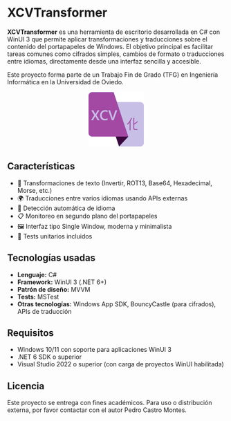 # XCVTransformer

**XCVTransformer** es una herramienta de escritorio desarrollada en C# con WinUI 3 que permite aplicar transformaciones y traducciones sobre el contenido del portapapeles de Windows. El objetivo principal es facilitar tareas comunes como cifrados simples, cambios de formato o traducciones entre idiomas, directamente desde una interfaz sencilla y accesible.

Este proyecto forma parte de un Trabajo Fin de Grado (TFG) en Ingeniería Informática en la Universidad de Oviedo.

<p align="center">
  <img src="XCVTransformer/Assets/AppLogo/App-logo.png" width="128" height="128" alt="Icono de XCVTransformer"/>
</p>

## Características

- 🔁 Transformaciones de texto (Invertir, ROT13, Base64, Hexadecimal, Morse, etc.)
- 🌍 Traducciones entre varios idiomas usando APIs externas
- 🧠 Detección automática de idioma
- 📋 Monitoreo en segundo plano del portapapeles
- 🖼️ Interfaz tipo Single Window, moderna y minimalista
- 🧪 Tests unitarios incluidos

## Tecnologías usadas

- **Lenguaje:** C#
- **Framework:** WinUI 3 (.NET 6+)
- **Patrón de diseño:** MVVM
- **Tests:** MSTest
- **Otras tecnologías:** Windows App SDK, BouncyCastle (para cifrados), APIs de traducción

## Requisitos

- Windows 10/11 con soporte para aplicaciones WinUI 3
- .NET 6 SDK o superior
- Visual Studio 2022 o superior (con carga de proyectos WinUI habilitada)

## Licencia
Este proyecto se entrega con fines académicos. Para uso o distribución externa, por favor contactar con el autor Pedro Castro Montes.
